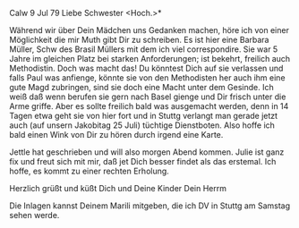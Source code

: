  Calw 9 Jul 79
Liebe Schwester <Hoch.>*

Während wir über Dein Mädchen uns Gedanken machen, höre ich von einer Möglichkeit die mir Muth gibt Dir zu schreiben. Es ist hier eine Barbara Müller, Schw des Brasil Müllers mit dem ich viel correspondire. Sie war 5 Jahre im gleichen Platz bei starken Anforderungen; ist bekehrt, freilich auch Methodistin. Doch was macht das! Du könntest Dich auf sie verlassen und falls Paul was anfienge, könnte sie von den Methodisten her auch ihm eine gute Magd zubringen, sind sie doch eine Macht unter dem Gesinde. Ich weiß daß wenn berufen sie gern nach Basel gienge und Dir frisch unter die Arme griffe. Aber es sollte freilich bald was ausgemacht werden, denn in 14 Tagen etwa geht sie von hier fort und in Stuttg verlangt man gerade jetzt auch (auf unsern Jakobitag 25 Juli) tüchtige Dienstboten. Also hoffe ich bald einen Wink von Dir zu hören durch irgend eine Karte.

Jettle hat geschrieben und will also morgen Abend kommen. Julie ist ganz fix und freut sich mit mir, daß jet Dich besser findet als das erstemal. Ich hoffe, es kommt zu einer rechten Erholung.

Herzlich grüßt und küßt Dich und Deine Kinder
 Dein Herrm

Die Inlagen kannst Deinem Marili mitgeben, die ich DV in Stuttg am Samstag sehen werde.
